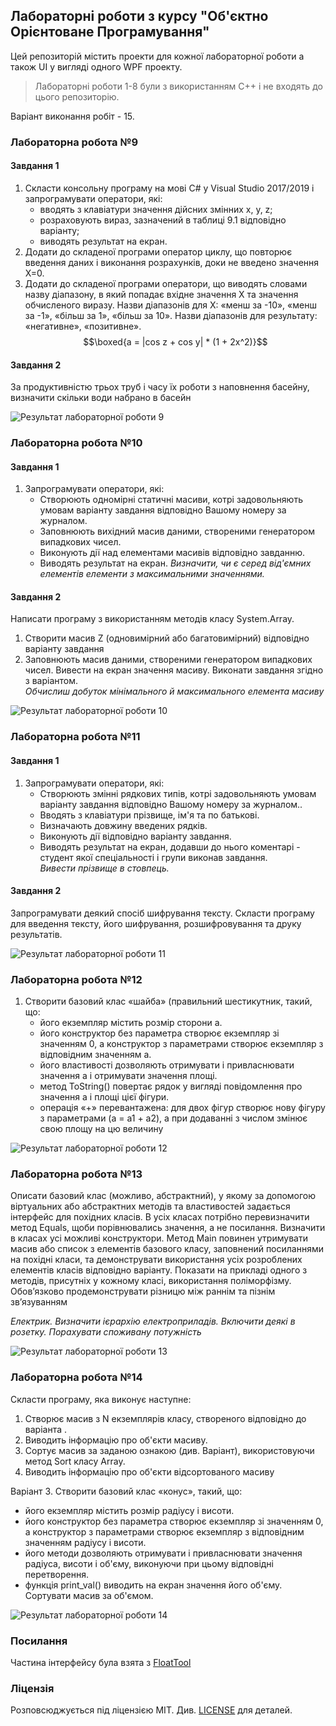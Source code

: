## Лабораторні роботи з курсу "Об'єктно Орієнтоване Програмування"

Цей репозиторій містить проекти для кожної лабораторної роботи а також UI у вигляді одного WPF проекту.

> Лабораторні роботи 1-8 були з використанням С++ і не входять до цього репозиторію.

Варіант виконання робіт - 15.

### Лабораторна робота №9
#### Завдання 1
1. Скласти консольну програму на мові С# у Visual Studio 2017/2019 і
запрограмувати оператори, які:
    - вводять з клавіатури значення дійсних змінних x, y, z;
    - розраховують вираз, зазначений в таблиці 9.1 відповідно варіанту;
    - виводять результат на екран.
2. Додати до складеної програми оператор циклу, що повторює введення даних і
виконання розрахунків, доки не введено значення Х=0.
3. Додати до складеної програми оператори, що виводять словами назву діапазону,
в який попадає вхідне значення Х та значення обчисленого виразу. Назви
діапазонів для Х: «менш за -10», «менш за -1», «більш за 1», «більш за 10». Назви
діапазонів для результату: «негативне», «позитивне».
$$\boxed{a = |cos z + cos y| * (1 + 2x^2)}$$
#### Завдання 2
За продуктивністю трьох труб і часу їх роботи з наповнення басейну, визначити
скільки води набрано в басейн

![Результат лабораторної роботи 9](docs/Lab9.png)

### Лабораторна робота №10
#### Завдання 1
1. Запрограмувати оператори, які:  
    - Створюють одномірні статичні масиви, котрі задовольняють умовам варіанту
завдання відповідно Вашому номеру за журналом.
    - Заповнюють вихідний масив даними, створеними генератором випадкових чисел.
    - Виконують дії над елементами масивів відповідно завданню.
    - Виводять результат на екран.
*Визначити, чи є серед від'ємних елементів елементи з максимальними
значеннями.*

#### Завдання 2
Написати програму з використанням методів класу System.Array.
1. Створити масив Z (одновимірний або багатовимірний) відповідно варіанту
завдання 
2. Заповнюють масив даними, створеними генератором випадкових
чисел. Вивести на екран значення масиву. Виконати завдання згідно з
варіантом.  
*Обчислиш добуток мінімального й максимального елемента масиву*

![Результат лабораторної роботи 10](docs/Lab10.png)

### Лабораторна робота №11
#### Завдання 1
1. Запрограмувати оператори, які:
    - Створюють змінні рядкових типів, котрі задовольняють умовам варіанту завдання відповідно Вашому номеру за журналом..
    - Вводять з клавіатури прізвище, ім'я та по батькові.
    - Визначають довжину введених рядків.
    - Виконують дії відповідно варіанту завдання.
    - Виводять результат на екран, додавши до нього коментарі - студент якої
спеціальності і групи виконав завдання.  
*Вивести прізвище в стовпець.*

#### Завдання 2
Запрограмувати деякий спосіб шифрування тексту. Скласти програму
для введення тексту, його шифрування, розшифровування та друку результатів.

![Результат лабораторної роботи 11](docs/Lab11.png)

### Лабораторна робота №12
1. Створити базовий клас «шайба» (правильний шестикутник, такий, що:
    - його екземпляр містить розмір сторони a.
    - його конструктор без параметра створює екземпляр зі значенням 0, а конструктор з параметрами створює екземпляр з відповідним значенням a.
    - його властивості дозволяють отримувати і привласнювати значення a і отримувати значення площі.
    - метод ToString() повертає рядок у вигляді повідомлення про значення a і площі цієї фігури.
    - операція «+» перевантажена: для двох фігур створює нову фігуру з параметрами (a = a1 + a2), а при додаванні з числом змінює свою площу на цю величину

![Результат лабораторної роботи 12](docs/Lab12.png)

### Лабораторна робота №13
Описати базовий клас (можливо, абстрактний), у якому за допомогою
віртуальних або абстрактних методів та властивостей задається інтерфейс для
похідних класів.
В усіх класах потрібно перевизначити метод Equals, щоби порівнювались
значення, а не посилання. Визначити в класах усі можливі конструктори.
Метод Main повинен утримувати масив або список з елементів базового
класу, заповнений посиланнями на похідні класи, та демонструвати
використання усіх розроблених елементів класів відповідно варіанту.
Показати на прикладі одного з методів, присутніх у кожному класі,
використання поліморфізму.
Обов’язково продемонструвати різницю між раннім та пізнім зв’язуванням

*Електрик. Визначити ієрархію електроприладів. Включити деякі в
розетку. Порахувати споживану потужність*

![Результат лабораторної роботи 13](docs/Lab13.png)

### Лабораторна робота №14
Скласти програму, яка виконує наступне:
1. Створює масив з N екземплярів класу, створеного відповідно до варіанта .
2. Виводить інформацію про об'єкти масиву.
3. Сортує масив за заданою ознакою (див. Варіант), використовуючи метод Sort класу
Array.
4. Виводить інформацію про об'єкти відсортованого масиву

Варіант 3. Створити базовий клас «конус», такий, що:
- його екземпляр містить розмір радіусу і висоти.
- його конструктор без параметра створює екземпляр зі значенням 0, а конструктор з
параметрами створює екземпляр з відповідним значенням радіусу і висоти.
- його методи дозволяють отримувати і привласнювати значення радіуса, висоти і об'єму,
виконуючи при цьому відповідні перетворення.
- функція print_val() виводить на екран значення його об'єму. Сортувати масив за об'ємом.

![Результат лабораторної роботи 14](docs/Lab14.png)

### Посилання
Частина інтерфейсу була взята з [FloatTool](https://github.com/Prevter/FloatTool)

### Ліцензія
Розповсюджується під ліцензією MIT. Див. [LICENSE](LICENSE.md) для деталей.